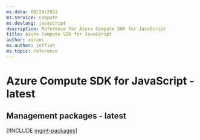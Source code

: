```yaml
---
ms.data: 09/29/2022
ms.service: compute
ms.devlang: javascript
description: Reference for Azure Compute SDK for JavaScript
title: Azure Compute SDK for JavaScript
author: xirzec
ms.author: jeffish
ms.topic: reference
---
```

# Azure Compute SDK for JavaScript - latest

## Management packages - latest
[!INCLUDE [mgmt-packages](compute-mgmt-index.md)]